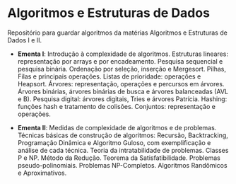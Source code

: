 # Algoritmos e Estruturas de Dados

Repositório para guardar algoritmos da matérias Algoritmos e Estruturas de Dados I e II.

- **Ementa I**: Introdução à complexidade de algoritmos. Estruturas lineares: representação por arrays e por encadeamento. Pesquisa sequencial e pesquisa binária. Ordenação por seleção, inserção e Mergesort. Pilhas, Filas e principais operações. Listas de prioridade: operações e Heapsort. Árvores: representação, operações e percursos em árvores. Árvores binárias, árvores binárias de busca e árvores balanceadas (AVL e B). Pesquisa digital: árvores digitais, Tries e árvores Patrícia. Hashing: funções hash e tratamento de colisões. Conjuntos: representação e operações.

- **Ementa II**: Medidas de complexidade de algoritmos e de problemas. Técnicas básicas de construção de algoritmos: Recursão, Backtracking, Programação Dinâmica e Algoritmo Guloso, com exemplificação e análise de cada técnica. Teoria da intratabilidade de problemas. Classes P e NP. Método da Redução. Teorema da Satisfatibilidade. Problemas pseudo-polinomiais. Problemas NP-Completos. Algoritmos Randômicos e Aproximativos.
